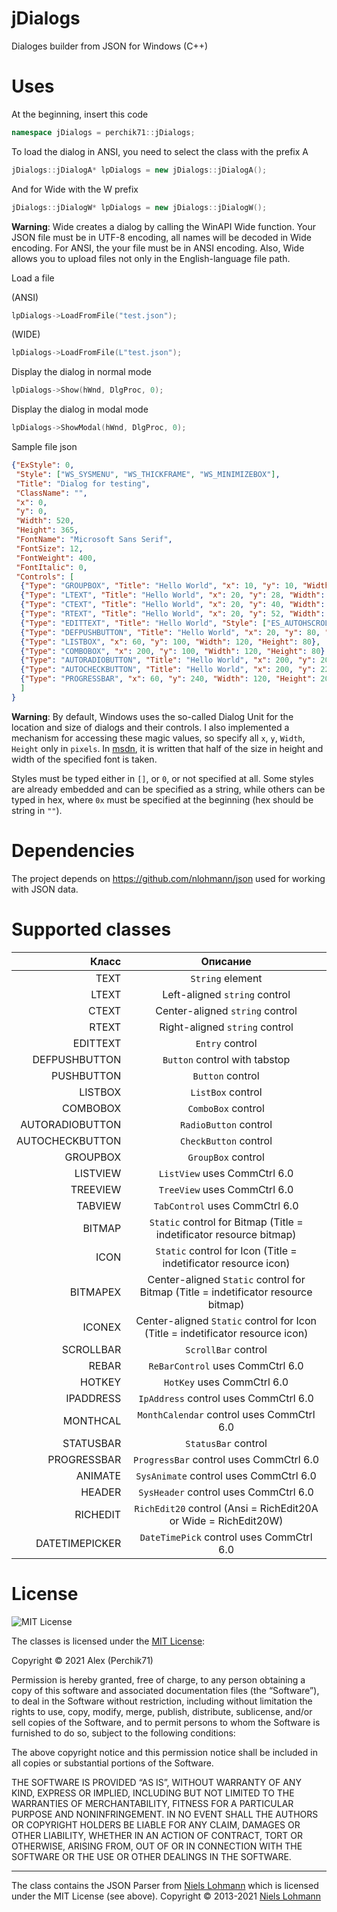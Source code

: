 # jDialogs
 Dialoges builder from JSON for Windows (C++)
 
# Uses

At the beginning, insert this code
```cpp
namespace jDialogs = perchik71::jDialogs;
```

To load the dialog in ANSI, you need to select the class with the prefix A
```cpp
jDialogs::jDialogA* lpDialogs = new jDialogs::jDialogA();
```
And for Wide with the W prefix
```cpp
jDialogs::jDialogW* lpDialogs = new jDialogs::jDialogW();
```

**Warning**: Wide creates a dialog by calling the WinAPI Wide function. Your JSON file must be in UTF-8 encoding, all names will be decoded in Wide encoding. For ANSI, the your file must be in ANSI encoding. Also, Wide allows you to upload files not only in the English-language file path.

Load a file

(ANSI)
```cpp
lpDialogs->LoadFromFile("test.json");
```
(WIDE)
```cpp
lpDialogs->LoadFromFile(L"test.json");
```

Display the dialog in normal mode
```cpp
lpDialogs->Show(hWnd, DlgProc, 0);
```
Display the dialog in modal mode
```cpp
lpDialogs->ShowModal(hWnd, DlgProc, 0); 
```

Sample file json
```json
{"ExStyle": 0,
 "Style": ["WS_SYSMENU", "WS_THICKFRAME", "WS_MINIMIZEBOX"],
 "Title": "Dialog for testing",
 "ClassName": "",
 "x": 0,
 "y": 0,
 "Width": 520,
 "Height": 365,
 "FontName": "Microsoft Sans Serif",
 "FontSize": 12,
 "FontWeight": 400,
 "FontItalic": 0,
 "Controls": [
  {"Type": "GROUPBOX", "Title": "Hello World", "x": 10, "y": 10, "Width": 400, "Height": 300},
  {"Type": "LTEXT", "Title": "Hello World", "x": 20, "y": 28, "Width": 230, "Height": 12},
  {"Type": "CTEXT", "Title": "Hello World", "x": 20, "y": 40, "Width": 230, "Height": 12},
  {"Type": "RTEXT", "Title": "Hello World", "x": 20, "y": 52, "Width": 230, "Height": 12},
  {"Type": "EDITTEXT", "Title": "Hello World", "Style": ["ES_AUTOHSCROLL"], "x": 20, "y": 64, "Width": 230, "Height": 14},
  {"Type": "DEFPUSHBUTTON", "Title": "Hello World", "x": 20, "y": 80, "Width": 120, "Height": 12},
  {"Type": "LISTBOX", "x": 60, "y": 100, "Width": 120, "Height": 80},
  {"Type": "COMBOBOX", "x": 200, "y": 100, "Width": 120, "Height": 80},
  {"Type": "AUTORADIOBUTTON", "Title": "Hello World", "x": 200, "y": 200, "Width": 120, "Height": 14},
  {"Type": "AUTOCHECKBUTTON", "Title": "Hello World", "x": 200, "y": 220, "Width": 120, "Height": 14},
  {"Type": "PROGRESSBAR", "x": 60, "y": 240, "Width": 120, "Height": 20}
  ]
}
```
**Warning**: By default, Windows uses the so-called Dialog Unit for the location and size of dialogs and their controls. I also implemented a mechanism for accessing these magic values, so specify all `x`, `y`, `Width`, `Height` only in `pixels`. In [msdn](https://docs.microsoft.com/en-us/windows/win32/api/winuser/nf-winuser-mapdialogrect), it is written that half of the size in height and width of the specified font is taken. 

Styles must be typed either in `[]`, or `0`, or not specified at all. Some styles are already embedded and can be specified as a string, while others can be typed in hex, where `0x` must be specified at the beginning (hex should be string in `""`).

# Dependencies
The project depends on https://github.com/nlohmann/json used for working with JSON data.
 
# Supported classes

| Класс | Описание |
|----:|:----:|
| TEXT | `String` element |
| LTEXT | Left-aligned `string` control |
| CTEXT | Center-aligned `string` control |
| RTEXT | Right-aligned `string` control |
| EDITTEXT | `Entry` control |
| DEFPUSHBUTTON | `Button` control with tabstop |
| PUSHBUTTON | `Button` control |
| LISTBOX | `ListBox` control |
| COMBOBOX | `ComboBox` control |
| AUTORADIOBUTTON | `RadioButton` control |
| AUTOCHECKBUTTON | `CheckButton` control |
| GROUPBOX | `GroupBox` control |
| LISTVIEW | `ListView` uses CommCtrl 6.0 |
| TREEVIEW | `TreeView` uses CommCtrl 6.0 |
| TABVIEW | `TabControl` uses CommCtrl 6.0 |
| BITMAP | `Static` control for Bitmap (Title = indetificator resource bitmap) |
| ICON | `Static` control for Icon (Title = indetificator resource icon) |
| BITMAPEX | Center-aligned `Static` control for Bitmap (Title = indetificator resource bitmap) |
| ICONEX | Center-aligned `Static` control for Icon (Title = indetificator resource icon) |
| SCROLLBAR | `ScrollBar` control |
| REBAR | `ReBarControl` uses CommCtrl 6.0 |
| HOTKEY | `HotKey` uses CommCtrl 6.0 |
| IPADDRESS | `IpAddress` control uses CommCtrl 6.0 |
| MONTHCAL | `MonthCalendar` control uses CommCtrl 6.0 |
| STATUSBAR | `StatusBar` control |
| PROGRESSBAR | `ProgressBar` control uses CommCtrl 6.0 |
| ANIMATE | `SysAnimate` control uses CommCtrl 6.0 |
| HEADER | `SysHeader` control uses CommCtrl 6.0 |
| RICHEDIT | `RichEdit20` control (Ansi = RichEdit20A or Wide = RichEdit20W) |
| DATETIMEPICKER | `DateTimePick` control uses CommCtrl 6.0 |

# License
![MIT License](https://camo.githubusercontent.com/20666e1b72ed1ea8f0a7c1d1e0ea35769a7c24f879ecc27ac16641b46f225a01/68747470733a2f2f6f70656e736f757263652e6f72672f74726164656d61726b732f6f70656e736f757263652f4f53492d417070726f7665642d4c6963656e73652d313030783133372e706e67)

The classes is licensed under the [MIT License](https://opensource.org/licenses/MIT):

Copyright © 2021 Alex (Perchik71) 

Permission is hereby granted, free of charge, to any person obtaining a copy of this software and associated documentation files (the “Software”), to deal in the Software without restriction, including without limitation the rights to use, copy, modify, merge, publish, distribute, sublicense, and/or sell copies of the Software, and to permit persons to whom the Software is furnished to do so, subject to the following conditions:

The above copyright notice and this permission notice shall be included in all copies or substantial portions of the Software.

THE SOFTWARE IS PROVIDED “AS IS”, WITHOUT WARRANTY OF ANY KIND, EXPRESS OR IMPLIED, INCLUDING BUT NOT LIMITED TO THE WARRANTIES OF MERCHANTABILITY, FITNESS FOR A PARTICULAR PURPOSE AND NONINFRINGEMENT. IN NO EVENT SHALL THE AUTHORS OR COPYRIGHT HOLDERS BE LIABLE FOR ANY CLAIM, DAMAGES OR OTHER LIABILITY, WHETHER IN AN ACTION OF CONTRACT, TORT OR OTHERWISE, ARISING FROM, OUT OF OR IN CONNECTION WITH THE SOFTWARE OR THE USE OR OTHER DEALINGS IN THE SOFTWARE.

_____

The class contains the JSON Parser from [Niels Lohmann](https://nlohmann.me/) which is licensed under the MIT License (see above). Copyright © 2013-2021 [Niels Lohmann](https://nlohmann.me/)